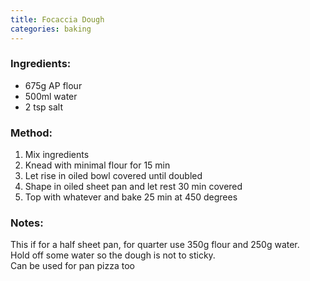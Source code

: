 ```yaml
---
title: Focaccia Dough
categories: baking
---
```


### Ingredients: ###
- 675g AP flour
- 500ml water
- 2 tsp salt

### Method: ###
1. Mix ingredients
2. Knead with minimal flour for 15 min
3. Let rise in oiled bowl covered until doubled
4. Shape in oiled sheet pan and let rest 30 min covered
5. Top with whatever and bake 25 min at 450 degrees

### Notes: ###
This if for a half sheet pan, for quarter use 350g flour and 250g water.  
Hold off some water so the dough is not to sticky.  
Can be used for pan pizza too